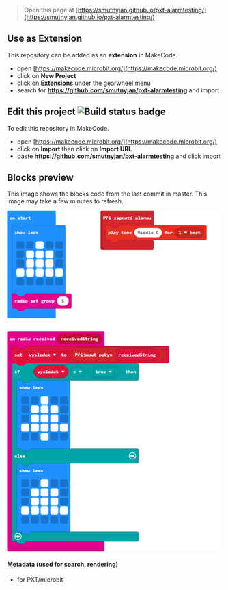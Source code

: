 
> Open this page at [https://smutnyjan.github.io/pxt-alarmtesting/](https://smutnyjan.github.io/pxt-alarmtesting/)

## Use as Extension

This repository can be added as an **extension** in MakeCode.

* open [https://makecode.microbit.org/](https://makecode.microbit.org/)
* click on **New Project**
* click on **Extensions** under the gearwheel menu
* search for **https://github.com/smutnyjan/pxt-alarmtesting** and import

## Edit this project ![Build status badge](https://github.com/smutnyjan/pxt-alarmtesting/workflows/MakeCode/badge.svg)

To edit this repository in MakeCode.

* open [https://makecode.microbit.org/](https://makecode.microbit.org/)
* click on **Import** then click on **Import URL**
* paste **https://github.com/smutnyjan/pxt-alarmtesting** and click import

## Blocks preview

This image shows the blocks code from the last commit in master.
This image may take a few minutes to refresh.

![A rendered view of the blocks](https://github.com/smutnyjan/pxt-alarmtesting/raw/master/.github/makecode/blocks.png)

#### Metadata (used for search, rendering)

* for PXT/microbit
<script src="https://makecode.com/gh-pages-embed.js"></script><script>makeCodeRender("{{ site.makecode.home_url }}", "{{ site.github.owner_name }}/{{ site.github.repository_name }}");</script>
